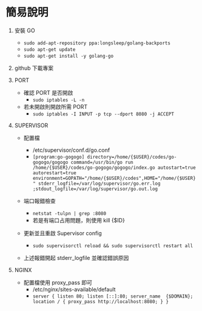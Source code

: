 # 簡易說明
1. 安裝 GO
   - ``sudo add-apt-repository ppa:longsleep/golang-backports``
   - ``sudo apt-get update``
   - ``sudo apt-get install -y golang-go``

2. github 下載專案

3. PORT
    + 確認 PORT 是否開啟
        - `` sudo iptables -L -n ``
    + 若未開啟則開啟所需 PORT
        - `` sudo iptables -I INPUT -p tcp --dport 8080 -j ACCEPT ``

4. SUPERVISOR
    + 配置檔
        - /etc/supervisor/conf.d/go.conf
        - ``
[program:go-gogogo]
directory=/home/{$USER}/codes/go-gogogo/gogogo
command=/usr/bin/go run /home/{$USER}/codes/go-gogogo/gogogo/index.go
autostart=true
autorestart=true
environment=GOPATH="/home/{$USER}/codes",HOME="/home/{$USER}"
stderr_logfile=/var/log/supervisor/go.err.log
;stdout_logfile=/var/log/supervisor/go.out.log
``
    + 端口報錯檢查
        - `` netstat -tulpn | grep :8080 ``
        - 若是有端口占用問題，則使用 kill {$ID}

    + 更新並且重啟 Supervisor config
        - `` sudo supervisorctl reload && sudo supervisorctl restart all ``

    + 上述報錯開起 stderr_logfile 並確認錯誤原因

2. NGINX
    + 配置檔使用 proxy_pass 即可
        - /etc/nginx/sites-available/default
        - ``
server {
    listen 80;
    listen [::]:80;
    server_name  {$DOMAIN};
    location / {
        proxy_pass http://localhost:8080;
    }
}
``